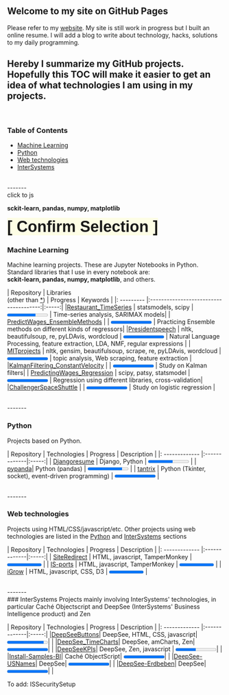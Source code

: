 <style>
.markdown-body table {
    display: block;
    width: 100%;
    overflow: auto;
}
td:nth-child(1) {  
  width:250px;
}
td:nth-child(2) {  
  width:250px;
}
td:nth-child(3) {  
  width:100px;
}
</style>

## Welcome to my site on GitHub Pages

Please refer to my [website](https://aless80.pythonanywhere.com/). My site is still work in progress but I built an online resume. I will add a blog to write about technology, hacks, solutions to my daily programming. 

Hereby I summarize my GitHub projects. Hopefully this TOC will make it easier to get an idea of what technologies I am using in my projects. 
<br>
----
<br>






### Table of Contents
* [Machine Learning](#machine-learning)  
* [Python](#Python)
* [Web technologies](#web-technologies)
* [InterSystems](#intersystems)

<br>
-------
<br>



<script>
	function toggle_visibility(id) {
	    $(id).stop().animate({background-color: 'yellow'}, 1000);
	}

	$('.clicker').on('click', function() {
	   toggle_visibility('#' + $(this).attr('name'));
	});
</script>

<div id="elementTop" class="clicker" name="elementBottom">
    <a>click to js</a>
</div>

<strong id="elementBottom">sckit-learn, pandas, numpy, matplotlib</strong>

<style>
	.glowing {
	    animation: glow 1s 3;
	}

	@keyframes glow {
	    to {
	    	/*font-weight: normal;*/
	    	background-color: yellow;
	    }
	}

	.glowing {
	    font-family: sans-serif;
	    font-size: 36px;
	    font-weight: bold;
	}
</style>

<span class="glowing">
[ Confirm Selection ]
</span>

### Machine Learning

Machine learning projects. These are Jupyter Notebooks in Python. Standard libraries that I use in every notebook are:  
<a id="libs"></a> **sckit-learn, pandas, numpy, matplotlib**, and others. 


| Repository | Libraries<br>(other than <a href="#libs">*</a>) | Progress | Keywords |
|: --------- |:--------------------------------------:|:-----:|
|[Restaurant_TimeSeries](https://github.com/aless80/Restaurant_TimeSeries) | statsmodels, scipy | <progress value="70" max="100" style="width:95px"></progress>  | Time-series analysis, SARIMAX models|
| [PredictWages_EnsembleMethods](https://github.com/aless80/PredictWages_EnsembleMethods) | | <progress value="100" max="100" style="width:95px"></progress> | Practicing Ensemble methods on different kinds of regressors|
|[Presidentspeech](https://github.com/aless80/Presidentspeech) | nltk, beautifulsoup, re, pyLDAvis, wordcloud | <progress value="100" max="100" style="width:95px"></progress>  | Natural Language Processing, feature extraction, LDA, NMF, regular expressions |
| [MITprojects](https://github.com/aless80/MITprojects) | nltk, gensim, beautifulsoup, scrape, re, pyLDAvis, wordcloud | <progress value="100" max="100" style="width:95px"></progress>  | topic analysis, Web scraping, feature extraction |
|[KalmanFiltering_ConstantVelocity](https://github.com/aless80/KalmanFiltering_ConstantVelocity) |  | <progress value="100" max="100" style="width:95px"></progress>  | Study on Kalman filters|
| [PredictingWages_Regression](https://github.com/aless80/PredictingWages_Regression) | scipy, patsy, statsmodel | <progress value="100" max="100" style="width:95px"></progress>  | Regression using different libraries, cross-validation|
|[ChallengerSpaceShuttle](https://github.com/aless80/ChallengerSpaceShuttle) |  | <progress value="100" max="100" style="width:95px"></progress>  | Study on logistic regression |

<br>
-------
<br>




### Python

Projects based on Python. 

| Repository | Technologies | Progress | Description |
|: ------------- |:-------------|:-----:|
| [Djangoresume](https://github.com/aless80/Djangoresume) | Django, Python | <progress value="60" max="100" style="width:95px"></progress>  |
| [pypanda](https://github.com/aless80/pypanda)| Python (pandas) | <progress value="85" max="100" style="width:95px"></progress>  |
| [tantrix](https://github.com/aless80/tantrix) | Python (Tkinter, socket), event-driven programming) | <progress value="100" max="100" style="width:95px"></progress>  |

<br>
-------
<br>



### Web technologies

Projects using HTML/CSS/javascript/etc. Other projects using web technologies are listed in the [Python](#Python) and [InterSystems](#intersystems) sections


| Repository | Technologies | Progress | Description |
|: ------------- |:-------------|:-----:|
| [SiteRedirect](https://github.com/aless80/SiteRedirect) | HTML, javascript, TamperMonkey | <progress value="100" max="100" style="width:80px"></progress>  |
| [IS-ports](https://github.com/aless80/IS-ports) | HTML, javascript, TamperMonkey | <progress value="100" max="100" style="width:80px"></progress>  |
| [iGrow](https://github.com/aless80/iGrow) | HTML, javascript, CSS, D3 | <progress value="100" max="100" style="width:80px"></progress>  |

<br>
-------
<br>
### InterSystems
Projects mainly involving InterSystems' technologies, in particular Caché Objectscript and DeepSee (InterSystems' Business Intelligence product) and Zen 

| Repository | Technologies | Progress | Description |
|: ------------- |:-------------|:-----:|
|[DeepSeeButtons](https://github.com/aless80/DeepSeeButtons)| DeepSee, HTML, CSS, javascript| <progress value="90" max="100" style="width:95px"></progress>| |
|[DeepSee_TimeCharts](https://github.com/aless80/DeepSee_TimeCharts)| DeepSee, amCharts, Zen| <progress value="100" max="100" style="width:95px"></progress>| |
|[DeepSeeKPIs](https://github.com/aless80/DeepSeeKPIs)| DeepSee, Zen, javascript | <progress value="50" max="100" style="width:95px"></progress>| |
|[Install-Samples-BI](https://github.com/aless80/Install-Samples-BI)| Caché ObjectScript| <progress value="100" max="100" style="width:95px"></progress>| |
|[DeepSee-USNames](https://github.com/aless80/DeepSee-USNames)| DeepSee| <progress value="100" max="100" style="width:95px"></progress>| |
|[DeepSee-Erdbeben](https://github.com/aless80/DeepSee-Erdbeben)| DeepSee| <progress value="100" max="100" style="width:95px"></progress>| |

To add: ISSecuritySetup


<br>
<br>
<!--
<img src="icons/checkmark.svg" width="25px">
<i class="fa fa-gear fa-spin fa-2x" style="color: firebrick"></i> Configuration

![Complete](icons/checkmark.svg =20)
![Complete](icons/checkmark.svg =25)
![Complete](icons/checkmark.svg =30)
<!-- http://jmcglone.com/guides/github-pages/ 

This works:
<img src="icons/workinprogress.svg" width="25px" title="Work in progress">
<img src="icons/checkmark.svg" width="25px" title="Complete">  
-->